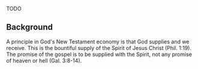 TODO

## Background

A principle in God's New Testament economy is that God supplies and we receive. This is the bountiful supply of the Spirit of Jesus Christ (Phil. 1:19). The promise of the gospel is to be supplied with the Spirit, not any promise of heaven or hell (Gal. 3:8-14).